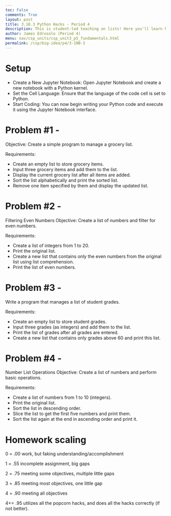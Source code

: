 ```yaml
---
toc: False
comments: True
layout: post
title: 3.10.3 Python Hacks - Period 4
description: This is student-led teaching on lists! Here you'll learn how to manipulate individual elements or items in a list using indexing.
author: James Edrosolo (Period 4)
menu: nav/csp_units/csp_unit3_p5_fundamentals.html
permalink: /csp/big-idea/p4/3-10B-3
---
```


# Setup 
- Create a New Jupyter Notebook: Open Jupyter Notebook and create a new notebook with a Python kernel.
- Set the Cell Language: Ensure that the language of the code cell is set to Python.
- Start Coding: You can now begin writing your Python code and execute it using the Jupyter Notebook interface.


# Problem #1 - 
Objective: Create a simple program to manage a grocery list.

Requirements:
- Create an empty list to store grocery items.
- Input three grocery items and add them to the list.
- Display the current grocery list after all items are added.
- Sort the list alphabetically and print the sorted list.
- Remove one item specified by them and display the updated list.

# Problem #2 - 
Filtering Even Numbers
Objective: Create a list of numbers and filter for even numbers.

Requirements:
- Create a list of integers from 1 to 20.
- Print the original list.
- Create a new list that contains only the even numbers from the original list using list comprehension.
- Print the list of even numbers.

# Problem #3 -
Write a program that manages a list of student grades.

Requirements:
- Create an empty list to store student grades.
- Input three grades (as integers) and add them to the list.
- Print the list of grades after all grades are entered.
- Create a new list that contains only grades above 60 and print this list.

# Problem #4 -
Number List Operations
Objective: Create a list of numbers and perform basic operations.

Requirements:
- Create a list of numbers from 1 to 10 (integers).
- Print the original list.
- Sort the list in descending order.
- Slice the list to get the first five numbers and print them.
- Sort the list again at the end in ascending order and print it.

# Homework scaling

0 = .00 work, but faking understanding/accomplishment

1 = .55 incomplete assignment, big gaps

2 = .75 meeting some objectives, multiple little gaps

3 = .85 meeting most objectives, one little gap

4 = .90 meeting all objectives

4+= .95 utilizes all the popcorn hacks, and does all the hacks correctly (if not better).

<script src="https://utteranc.es/client.js"
        repo="nighthawkcoders/bi5_digitaldivide"
        issue-term="title"
        label="blogpost-comment"
        theme="github-light"
        crossorigin="anonymous"
        async>
</script>


<script src="https://utteranc.es/client.js"
        repo="nighthawkcoders/bi5_digitaldivide"
        issue-term="title"
        label="blogpost-comment"
        theme="github-light"
        crossorigin="anonymous"
        async>
</script>
